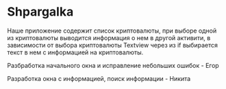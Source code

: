 # Shpargalka
Наше приложение содержит список криптовалюты, при выборе одной из криптовалюты выводится информация о нем в другой активити, в зависимости от выбора криптовалюты Textview через из if выбирается текст в нем с информацией на криптовалюты.

Разбработка начального окна и исправление небольших ошибок - Егор

Разработка окна с информацией, поиск информации - Никита
